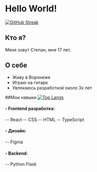 # Hello World!
[![GitHub Streak](https://github-readme-streak-stats.herokuapp.com/?user=TeodorDevios&theme=merko)](https://git.io/streak-stats)
## Кто я?
Меня зовут Степан, мне 17 лет. 
## О себе

- Живу в Воронеже
- Играю на гитаре
- Увлекаюсь разработкой около 3х лет

##Мои навыки
[![Top Langs](https://github-readme-stats.vercel.app/api/top-langs/?username=TeodorDevios&theme=merko)](https://github.com/anuraghazra/github-readme-stats)
#### - Frontend разработка: 

-- React
-- CSS
-- HTML
-- TypeScript 

#### - Дизайн:

-- Figma

#### - Backend: 

-- Python Flask
